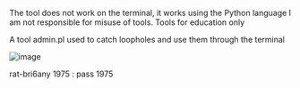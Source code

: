 The tool does not work on the terminal, it works using the Python language
I am not responsible for misuse of tools.
Tools for education only

A tool admin.pl used to catch loopholes and use them through the terminal

![image](https://github.com/user-attachments/assets/256d38fd-04d7-4b37-8a6f-09ef6ea61883)

rat-bri6any 1975 : pass 1975

<!--
**TurkyMc/TurkyMc** is a ✨ _special_ ✨ repository because its `README.md` (this file) appears on your GitHub profile.

Here are some ideas to get you started:

- 🔭 I’m currently working on ...
- 🌱 I’m currently learning ...
- 👯 I’m looking to collaborate on ...
- 🤔 I’m looking for help with ...
- 💬 Ask me about ...
- 📫 How to reach me: ...
- 😄 Pronouns: ...
- ⚡ Fun fact: ...
-->
